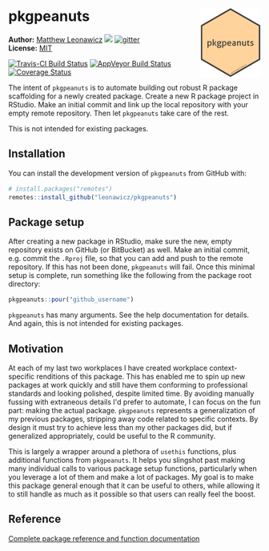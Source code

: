 
<!-- README.md is generated from README.Rmd. Please edit that file -->
pkgpeanuts <a href="man/figures/logo.png" _target="blank"><img src="man/figures/logo.png" style="margin-left:10px;margin-bottom:5px;" width="120" align="right"></a>
====================================================================================================================================================================

**Author:** [Matthew Leonawicz](https://leonawicz.github.io/blog/) <a href="https://orcid.org/0000-0001-9452-2771" target="orcid.widget"> <image class="orcid" src="https://members.orcid.org/sites/default/files/vector_iD_icon.svg" height="16"></a> [![gitter](https://img.shields.io/badge/GITTER-join%20chat-green.svg)](https://gitter.im/leonawicz/pkgpeanuts) <br/> **License:** [MIT](https://opensource.org/licenses/MIT)<br/>

[![Travis-CI Build Status](https://travis-ci.org/leonawicz/pkgpeanuts.svg?branch=master)](https://travis-ci.org/leonawicz/pkgpeanuts) [![AppVeyor Build Status](https://ci.appveyor.com/api/projects/status/github/leonawicz/pkgpeanuts?branch=master&svg=true)](https://ci.appveyor.com/project/leonawicz/pkgpeanuts) [![Coverage Status](https://img.shields.io/codecov/c/github/leonawicz/pkgpeanuts/master.svg)](https://codecov.io/github/leonawicz/pkgpeanuts?branch=master)

The intent of `pkgpeanuts` is to automate building out robust R package scaffolding for a newly created package. Create a new R package project in RStudio. Make an initial commit and link up the local repository with your empty remote repository. Then let `pkgpeanuts` take care of the rest.

This is not intended for existing packages.

Installation
------------

You can install the development version of `pkgpeanuts` from GitHub with:

``` r
# install.packages("remotes")
remotes::install_github("leonawicz/pkgpeanuts")
```

Package setup
-------------

After creating a new package in RStudio, make sure the new, empty repository exists on GitHub (or BitBucket) as well. Make an initial commit, e.g. commit the `.Rproj` file, so that you can add and push to the remote repository. If this has not been done, `pkgpeanuts` will fail. Once this minimal setup is complete, run something like the following from the package root directory:

``` r
pkgpeanuts::pour("github_username")
```

`pkgpeanuts` has many arguments. See the help documentation for details. And again, this is not intended for existing packages.

Motivation
----------

At each of my last two workplaces I have created workplace context-specific renditions of this package. This has enabled me to spin up new packages at work quickly and still have them conforming to professional standards and looking polished, despite limited time. By avoiding manually fussing with extraneous details I'd prefer to automate, I can focus on the fun part: making the actual package. `pkgpeanuts` represents a generalization of my previous packages, stripping away code related to specific contexts. By design it must try to achieve less than my other packages did, but if generalized appropriately, could be useful to the R community.

This is largely a wrapper around a plethora of `usethis` functions, plus additional functions from `pkgpeanuts`. It helps you slingshot past making many individual calls to various package setup functions, particularly when you leverage a lot of them and make a lot of packages. My goal is to make this package general enough that it can be useful to others, while allowing it to still handle as much as it possible so that users can really feel the boost.

Reference
---------

[Complete package reference and function documentation](https://leonawicz.github.io/pkgpeanuts/)
